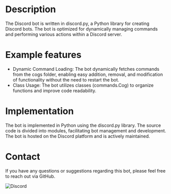 # Description
The Discord bot is written in discord.py, a Python library for creating Discord bots. The bot is optimized for dynamically managing commands and performing various actions within a Discord server.

# Example features
- Dynamic Command Loading: The bot dynamically fetches commands from the cogs folder, enabling easy addition, removal, and modification of functionality without the need to restart the bot.
- Class Usage: The bot utilizes classes (commands.Cog) to organize functions and improve code readability.

# Implementation
The bot is implemented in Python using the discord.py library. The source code is divided into modules, facilitating bot management and development. The bot is hosted on the Discord platform and is actively maintained.

# Contact
If you have any questions or suggestions regarding this bot, please feel free to reach out via GitHub.

![Discord](discord.png)